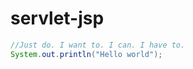 # servlet-jsp

```java
//Just do. I want to. I can. I have to.
System.out.println("Hello world");
```
